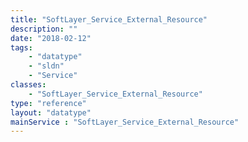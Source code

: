 ```yaml
---
title: "SoftLayer_Service_External_Resource"
description: ""
date: "2018-02-12"
tags:
    - "datatype"
    - "sldn"
    - "Service"
classes:
    - "SoftLayer_Service_External_Resource"
type: "reference"
layout: "datatype"
mainService : "SoftLayer_Service_External_Resource"
---
```

